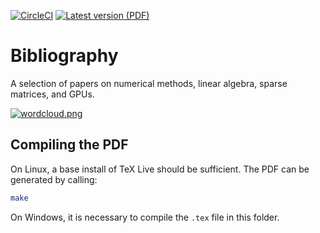 [![CircleCI](https://circleci.com/gh/andpic/bibliography.svg?style=svg&circle-token=d689174ba4c58e3e57b11621c48611738cc7c75d)](https://circleci.com/gh/andpic/bibliography) [![Latest version (PDF)](https://img.shields.io/badge/download-latest-blue)](https://circleci.com/api/v1.1/project/github/andpic/bibliography/latest/artifacts/0/tmp/biblist.pdf)

# Bibliography

A selection of papers on numerical methods, linear algebra, sparse matrices, and GPUs.

[![wordcloud.png](https://i.postimg.cc/Dyz1R7bj/wordcloud.png)](https://postimg.cc/WtQDkL8g)

## Compiling the PDF

On Linux, a base install of TeX Live should be sufficient. The PDF can be generated by calling:
```bash
make
```

On Windows, it is necessary to compile the `.tex` file in this folder.

